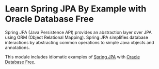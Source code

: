 # Learn Spring JPA By Example with Oracle Database Free

Spring JPA (Java Persistence API) provides an abstraction layer over JPA using ORM (Object Relational Mapping). Spring JPA simplifies database interactions by abstracting common operations to simple Java objects and annotations.

This module includes idiomatic examples of [Spring JPA](https://spring.io/projects/spring-data-jpa) with [Oracle Database Free](https://medium.com/@anders.swanson.93/oracle-database-23ai-free-11abf827ab37).

